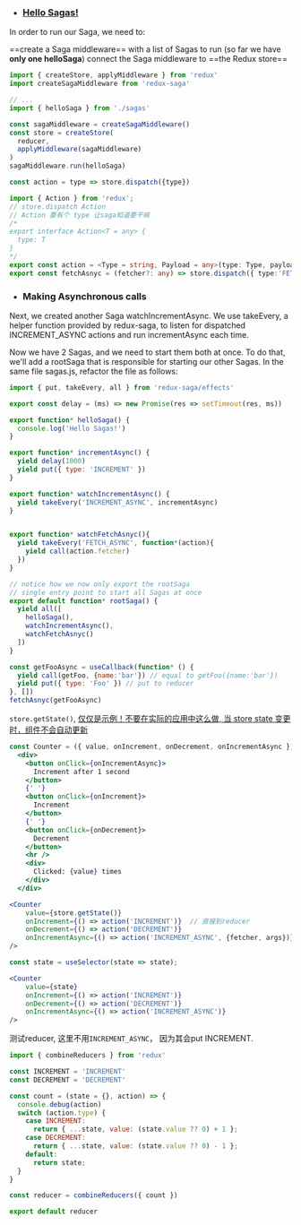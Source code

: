 - ### [Hello Sagas!​](https://redux-saga.js.org/docs/introduction/BeginnerTutorial/#hello-sagas)
In order to run our Saga, we need to:

==create a Saga middleware== with a list of Sagas to run (so far we have **only one helloSaga**)
connect the Saga middleware to ==the Redux store==

```js
import { createStore, applyMiddleware } from 'redux'
import createSagaMiddleware from 'redux-saga'

// ...
import { helloSaga } from './sagas'

const sagaMiddleware = createSagaMiddleware()
const store = createStore(
  reducer,
  applyMiddleware(sagaMiddleware)
)
sagaMiddleware.run(helloSaga)

const action = type => store.dispatch({type})  
```

```ts
import { Action } from 'redux';
// store.dispatch Action
// Action 要有个 type 让saga知道要干嘛
/* 
export interface Action<T = any> {
  type: T
} 
*/
export const action = <Type = string, Payload = any>(type: Type, payload?: Payload) => store.dispatch({ type, payload })
export const fetchAsnyc = (fetcher?: any) => store.dispatch({ type:'FETCH_ASYNC', fetcher })
```

- ### Making Asynchronous calls
Next, we created another Saga watchIncrementAsync. We use takeEvery, a helper function provided by redux-saga, to listen for dispatched INCREMENT_ASYNC actions and run incrementAsync each time.

Now we have 2 Sagas, and we need to start them both at once. To do that, we'll add a rootSaga that is responsible for starting our other Sagas. In the same file sagas.js, refactor the file as follows:
```js
import { put, takeEvery, all } from 'redux-saga/effects'

export const delay = (ms) => new Promise(res => setTimeout(res, ms))

export function* helloSaga() {
  console.log('Hello Sagas!')
}

export function* incrementAsync() {
  yield delay(1000)
  yield put({ type: 'INCREMENT' })
}

export function* watchIncrementAsync() {
  yield takeEvery('INCREMENT_ASYNC', incrementAsync)
}


export function* watchFetchAsnyc(){
  yield takeEvery('FETCH_ASYNC', function*(action){
    yield call(action.fetcher)
  })
}

// notice how we now only export the rootSaga
// single entry point to start all Sagas at once
export default function* rootSaga() {
  yield all([
    helloSaga(),
    watchIncrementAsync(),
    watchFetchAsnyc()
  ])
}
```

```js
const getFooAsync = useCallback(function* () {
  yield call(getFoo, {name:'bar'}) // equal to getFoo({name:'bar'})
  yield put({ type: 'Foo' }) // put to reducer
}, [])
fetchAsnyc(getFooAsync)
```

`store.getState()`, [仅仅是示例！不要在实际的应用中这么做, 当 store state 变更时，组件不会自动更新](https://cn.react-redux.js.org/api/hooks/)
```jsx
const Counter = ({ value, onIncrement, onDecrement, onIncrementAsync }) =>
  <div>
    <button onClick={onIncrementAsync}>
      Increment after 1 second
    </button>
    {' '}
    <button onClick={onIncrement}>
      Increment
    </button>
    {' '}
    <button onClick={onDecrement}>
      Decrement
    </button>
    <hr />
    <div>
      Clicked: {value} times
    </div>
  </div>

<Counter  
	value={store.getState()}  
	onIncrement={() => action('INCREMENT')}  // 直接到reducer
	onDecrement={() => action('DECREMENT')}  
	onIncrementAsync={() => action('INCREMENT_ASYNC', {fetcher, args})} // 先到saga
/>

const state = useSelector(state => state);

<Counter  
	value={state}  
	onIncrement={() => action('INCREMENT')}  
	onDecrement={() => action('DECREMENT')}  
	onIncrementAsync={() => action('INCREMENT_ASYNC')}
/>
```

测试reducer, 这里不用`INCREMENT_ASYNC`， 因为其会put INCREMENT.
```js
import { combineReducers } from 'redux'

const INCREMENT = 'INCREMENT'
const DECREMENT = 'DECREMENT'

const count = (state = {}, action) => {
  console.debug(action)
  switch (action.type) {
    case INCREMENT:
      return { ...state, value: (state.value ?? 0) + 1 };
    case DECREMENT:
      return { ...state, value: (state.value ?? 0) - 1 };
    default:
      return state;
  }
}

const reducer = combineReducers({ count })

export default reducer
```